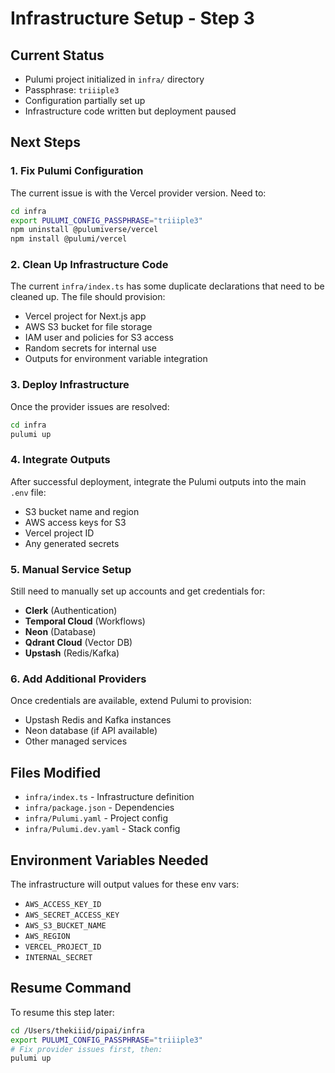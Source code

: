 # Infrastructure Setup - Step 3

## Current Status
- Pulumi project initialized in `infra/` directory
- Passphrase: `triiiple3`
- Configuration partially set up
- Infrastructure code written but deployment paused

## Next Steps

### 1. Fix Pulumi Configuration
The current issue is with the Vercel provider version. Need to:
```bash
cd infra
export PULUMI_CONFIG_PASSPHRASE="triiiple3"
npm uninstall @pulumiverse/vercel
npm install @pulumi/vercel
```

### 2. Clean Up Infrastructure Code
The current `infra/index.ts` has some duplicate declarations that need to be cleaned up. The file should provision:
- Vercel project for Next.js app
- AWS S3 bucket for file storage
- IAM user and policies for S3 access
- Random secrets for internal use
- Outputs for environment variable integration

### 3. Deploy Infrastructure
Once the provider issues are resolved:
```bash
cd infra
pulumi up
```

### 4. Integrate Outputs
After successful deployment, integrate the Pulumi outputs into the main `.env` file:
- S3 bucket name and region
- AWS access keys for S3
- Vercel project ID
- Any generated secrets

### 5. Manual Service Setup
Still need to manually set up accounts and get credentials for:
- **Clerk** (Authentication)
- **Temporal Cloud** (Workflows)
- **Neon** (Database)
- **Qdrant Cloud** (Vector DB)
- **Upstash** (Redis/Kafka)

### 6. Add Additional Providers
Once credentials are available, extend Pulumi to provision:
- Upstash Redis and Kafka instances
- Neon database (if API available)
- Other managed services

## Files Modified
- `infra/index.ts` - Infrastructure definition
- `infra/package.json` - Dependencies
- `infra/Pulumi.yaml` - Project config
- `infra/Pulumi.dev.yaml` - Stack config

## Environment Variables Needed
The infrastructure will output values for these env vars:
- `AWS_ACCESS_KEY_ID`
- `AWS_SECRET_ACCESS_KEY`
- `AWS_S3_BUCKET_NAME`
- `AWS_REGION`
- `VERCEL_PROJECT_ID`
- `INTERNAL_SECRET`

## Resume Command
To resume this step later:
```bash
cd /Users/thekiiid/pipai/infra
export PULUMI_CONFIG_PASSPHRASE="triiiple3"
# Fix provider issues first, then:
pulumi up
```
